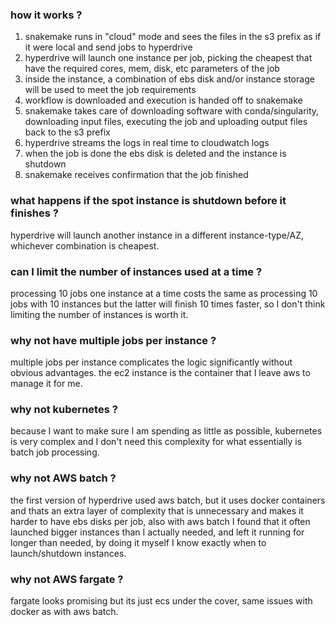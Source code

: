 

### how it works ?
1. snakemake runs in "cloud" mode and sees the files in the s3 prefix as if it were local and send jobs to hyperdrive
2. hyperdrive will launch one instance per job, picking the cheapest that have the required cores, mem, disk, etc parameters of the job
3. inside the instance, a combination of ebs disk and/or instance storage will be used to meet the job requirements
4. workflow is downloaded and execution is handed off to snakemake
5. snakemake takes care of downloading software with conda/singularity, downloading input files, executing the job and uploading output files back to the s3 prefix
6. hyperdrive streams the logs in real time to cloudwatch logs
7. when the job is done the ebs disk is deleted and the instance is shutdown
8. snakemake receives confirmation that the job finished

### what happens if the spot instance is shutdown before it finishes ?
hyperdrive will launch another instance in a different instance-type/AZ, whichever combination is cheapest.

### can I limit the number of instances used at a time ?
processing 10 jobs one instance at a time costs the same as processing 10 jobs with 10 instances but the latter will finish 10 times faster, so I don't think limiting the number of instances is worth it.

### why not have multiple jobs per instance ?
multiple jobs per instance complicates the logic significantly without obvious advantages. the ec2 instance is the container that I leave aws to manage it for me.

### why not kubernetes ?
because I want to make sure I am spending as little as possible, kubernetes is very complex and I don't need this complexity for what essentially is batch job processing.

### why not AWS batch ?
the first version of hyperdrive used aws batch, but it uses docker containers and thats an extra layer of complexity that is unnecessary and makes it harder to have ebs disks per job, also with aws batch I found that it often launched bigger instances than I actually needed, and left it running for longer than needed, by doing it myself I know exactly when to launch/shutdown instances.

### why not AWS fargate ?
fargate looks promising but its just ecs under the cover, same issues with docker as with aws batch.

